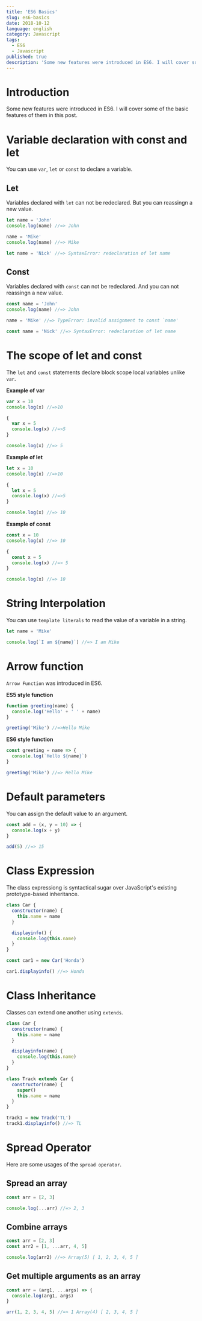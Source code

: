 ```yaml
---
title: 'ES6 Basics'
slug: es6-basics
date: 2018-10-12
language: english
category: Javascript
tags:
  - ES6
  - Javascript
published: true
description: 'Some new features were introduced in ES6. I will cover some of the basic features of them in this post. If you are new to ES6 syntax or new to javascript language, this post might be useful to understand the basic syntax of the language.'
---
```


# Introduction

Some new features were introduced in ES6. I will cover some of the basic features of them in this post.

# Variable declaration with const and let

You can use `var`, `let` or `const` to declare a variable.

## Let

Variables declared with `let` can not be redeclared. But you can reassingn a new value.

```javascript
let name = 'John'
console.log(name) //=> John

name = 'Mike'
console.log(name) //=> Mike

let name = 'Nick' //=> SyntaxError: redeclaration of let name
```

## Const

Variables declared with `const` can not be redeclared. And you can not reassingn a new value.

```javascript
const name = 'John'
console.log(name) //=> John

name = 'Mike' //=> TypeError: invalid assignment to const `name'

const name = 'Nick' //=> SyntaxError: redeclaration of let name
```

# The scope of let and const

The `let` and `const` statements declare block scope local variables unlike `var`.

**Example of var**

```javascript
var x = 10
console.log(x) //=>10

{
  var x = 5
  console.log(x) //=>5
}

console.log(x) //=> 5
```

**Example of let**

```javascript
let x = 10
console.log(x) //=>10

{
  let x = 5
  console.log(x) //=>5
}

console.log(x) //=> 10
```

**Example of const**

```javascript
const x = 10
console.log(x) //=> 10

{
  const x = 5
  console.log(x) //=> 5
}

console.log(x) //=> 10
```

# String Interpolation

You can use `template literals` to read the value of a variable in a string.

```javascript
let name = 'Mike'

console.log(`I am ${name}`) //=> I am Mike
```

# Arrow function

`Arrow Function` was introduced in ES6.

**ES5 style function**

```javascript
function greeting(name) {
  console.log('Hello' + ' ' + name)
}

greeting('Mike') //=>Hello Mike
```

**ES6 style function**

```javascript
const greeting = name => {
  console.log(`Hello ${name}`)
}

greeting('Mike') //=> Hello Mike
```

# Default parameters

You can assign the default value to an argument.

```javascript
const add = (x, y = 10) => {
  console.log(x + y)
}

add(5) //=> 15
```

# Class Expression

The class expressiong is syntactical sugar over JavaScript's existing prototype-based inheritance.

```javascript
class Car {
  constructor(name) {
    this.name = name
  }

  displayinfo() {
    console.log(this.name)
  }
}

const car1 = new Car('Honda')

car1.displayinfo() //=> Honda
```

# Class Inheritance

Classes can extend one another using `extends`.

```javascript
class Car {
  constructor(name) {
    this.name = name
  }

  displayinfo(name) {
    console.log(this.name)
  }
}

class Track extends Car {
  constructor(name) {
    super()
    this.name = name
  }
}

track1 = new Track('TL')
track1.displayinfo() //=> TL
```

# Spread Operator

Here are some usages of the `spread operator`.

## Spread an array

```javascript
const arr = [2, 3]

console.log(...arr) //=> 2, 3
```

## Combine arrays

```javascript
const arr = [2, 3]
const arr2 = [1, ...arr, 4, 5]

console.log(arr2) //=> Array(5) [ 1, 2, 3, 4, 5 ]
```

## Get multiple arguments as an array

```javascript
const arr = (arg1, ...args) => {
  console.log(arg1, args)
}

arr(1, 2, 3, 4, 5) //=> 1 Array(4) [ 2, 3, 4, 5 ]
```
